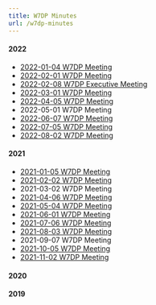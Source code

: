 ```yaml
---
title: W7DP Minutes
url: /w7dp-minutes
---
```


#### 2022

* [2022-01-04 W7DP Meeting](/documents/minutes/W7DP%20Minutes%202022-01-04.pdf)
* [2022-02-01 W7DP Meeting](/documents/minutes/W7DP%20Minutes%202022-02-01.pdf)
* [2022-02-08 W7DP Executive Meeting](/documents/minutes/W7DP%20Executive%20Meeting%2020220208.pdf)
* [2022-03-01 W7DP Meeting](/documents/minutes/W7DP%20Minutes%202022-03-01.pdf)
* [2022-04-05 W7DP Meeting](/documents/minutes/W7DP%20Minutes%202022-04-05.pdf)
* 2022-05-01 W7DP Meeting
* [2022-06-07 W7DP Meeting](/documents/minutes/W7DP%20Minutes%202022-06-07.pdf)
* [2022-07-05 W7DP Meeting](/documents/minutes/W7DP%20Minutes%202022-07-05.pdf)
* [2022-08-02 W7DP Meeting](/documents/minutes/W7DP%20Minutes%202022-08-02.pdf)

#### 2021

* [2021-01-05 W7DP Meeting](/documents/minutes/W7DP%20Minutes%202021-01-05.pdf)
* [2021-02-02 W7DP Meeting](/documents/minutes/W7DP%20Minutes%202021-02-02.pdf)
* 2021-03-02 W7DP Meeting
* [2021-04-06 W7DP Meeting](/documents/minutes/W7DP%20Minutes%202021-04-06.pdf)
* [2021-05-04 W7DP Meeting](/documents/minutes/W7DP%20Minutes%202021-05-04.pdf)
* [2021-06-01 W7DP Meeting](/documents/minutes/W7DP%20Minutes%202021-06-01.pdf)
* [2021-07-06 W7DP Meeting](/documents/minutes/W7DP%20Minutes%202021-07-06.pdf)
* [2021-08-03 W7DP Meeting](/documents/minutes/W7DP%20Minutes%202021-08-03.pdf)
* 2021-09-07 W7DP Meeting
* [2021-10-05 W7DP Meeting](/documents/minutes/W7DP%20Minutes%202021-10-05.pdf)
* [2021-11-02 W7DP Meeting](/documents/minutes/W7DP%20Minutes%202021-11-02.pdf)


#### 2020



#### 2019
